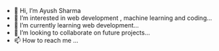 - 👋 Hi, I’m Ayush Sharma
- 👀 I’m interested in web development , machine learning and coding...
- 🌱 I’m currently learning web development...
- 💞️ I’m looking to collaborate on future projects...
- 📫 How to reach me ...

<!---
Explorer003/Explorer003 is a ✨ special ✨ repository because its `README.md` (this file) appears on your GitHub profile.
You can click the Preview link to take a look at your changes.
--->
